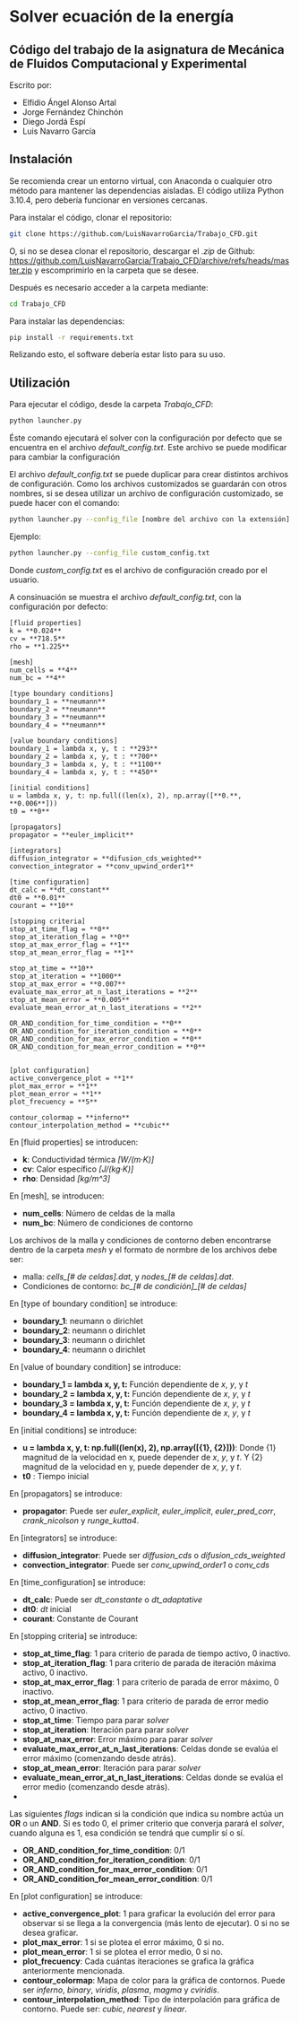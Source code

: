 # Solver ecuación de la energía
## Código del trabajo de la asignatura de Mecánica de Fluidos Computacional y Experimental

Escrito por:
- Elfidio Ángel Alonso Artal 
- Jorge Fernández Chinchón 
- Diego Jordá Espí
- Luis Navarro García

## Instalación
Se recomienda crear un entorno virtual, con Anaconda o cualquier otro método para mantener las dependencias aisladas.
El código utiliza Python 3.10.4, pero debería funcionar en versiones cercanas.

Para instalar el código, clonar el repositorio: 
```bash
git clone https://github.com/LuisNavarroGarcia/Trabajo_CFD.git
```
O, si no se desea clonar el repositorio, descargar el *.zip* de Github: https://github.com/LuisNavarroGarcia/Trabajo_CFD/archive/refs/heads/master.zip y escomprimirlo en la carpeta que se desee.

Después es necesario acceder a la carpeta mediante:
```bash
cd Trabajo_CFD
```

Para instalar las dependencias:
```bash
pip install -r requirements.txt
```

Relizando esto, el software debería estar listo para su uso.

## Utilización
Para ejecutar el código, desde la carpeta *Trabajo_CFD*:
```bash
python launcher.py
```

Éste comando ejecutará el solver con la configuración por defecto que se encuentra en el archivo *default_config.txt*. Este archivo se puede modificar para cambiar la configuración

El archivo *default_config.txt* se puede duplicar para crear distintos archivos de configuración. Como los archivos customizados se guardarán con otros nombres, si se desea utilizar un archivo de configuración customizado, se puede hacer con el comando:
```bash
python launcher.py --config_file [nombre del archivo con la extensión]
```

Ejemplo:
```bash
python launcher.py --config_file custom_config.txt
```

Donde *custom_config.txt* es el archivo de configuración creado por el usuario.

A consinuación se muestra el archivo *default_config.txt*, con la configuración por defecto:

    [fluid properties]
    k = **0.024**
    cv = **718.5**
    rho = **1.225**
    
    [mesh]
    num_cells = **4**
    num_bc = **4**
    
    [type boundary conditions]
    boundary_1 = **neumann**
    boundary_2 = **neumann**
    boundary_3 = **neumann**
    boundary_4 = **neumann**
    
    [value boundary conditions]
    boundary_1 = lambda x, y, t : **293**
    boundary_2 = lambda x, y, t : **700**
    boundary_3 = lambda x, y, t : **1100**
    boundary_4 = lambda x, y, t : **450**
    
    [initial conditions]
    u = lambda x, y, t: np.full((len(x), 2), np.array([**0.**, **0.006**]))
    t0 = **0**
    
    [propagators]
    propagator = **euler_implicit**
    
    [integrators]
    diffusion_integrator = **difusion_cds_weighted**
    convection_integrator = **conv_upwind_order1**
    
    [time configuration]
    dt_calc = **dt_constant**
    dt0 = **0.01**
    courant = **10**
    
    [stopping criteria]
    stop_at_time_flag = **0**
    stop_at_iteration_flag = **0**
    stop_at_max_error_flag = **1**
    stop_at_mean_error_flag = **1**
    
    stop_at_time = **10**
    stop_at_iteration = **1000**
    stop_at_max_error = **0.007**
    evaluate_max_error_at_n_last_iterations = **2**
    stop_at_mean_error = **0.005**
    evaluate_mean_error_at_n_last_iterations = **2**
    
    OR_AND_condition_for_time_condition = **0**
    OR_AND_condition_for_iteration_condition = **0**
    OR_AND_condition_for_max_error_condition = **0**
    OR_AND_condition_for_mean_error_condition = **0**
    
    
    [plot configuration]
    active_convergence_plot = **1**
    plot_max_error = **1**
    plot_mean_error = **1**
    plot_frecuency = **5**
    
    contour_colormap = **inferno**
    contour_interpolation_method = **cubic**

En [fluid properties] se introducen:
- **k**: Conductividad térmica *[W/(m·K)]*
- **cv**: Calor específico *[J/(kg·K)]*
- **rho**: Densidad *[kg/m^3]*

En [mesh], se introducen:
- **num_cells**: Número de celdas de la malla
- **num_bc**: Número de condiciones de contorno

Los archivos de la malla y condiciones de contorno deben encontrarse dentro de la carpeta *mesh* y el formato de normbre de los archivos debe ser:
- malla: *cells_[# de celdas].dat*, y *nodes_[# de celdas].dat*.
- Condiciones de contorno: *bc_[# de condición]_[# de celdas]*

En [type of boundary condition] se introduce:
- **boundary_1**: neumann o dirichlet
- **boundary_2**: neumann o dirichlet
- **boundary_3**: neumann o dirichlet
- **boundary_4**: neumann o dirichlet

En [value of boundary condition] se introduce:
- **boundary_1 = lambda x, y, t:** Función dependiente de *x*, *y*, y *t*
- **boundary_2 = lambda x, y, t:** Función dependiente de *x*, *y*, y *t*
- **boundary_3 = lambda x, y, t:** Función dependiente de *x*, *y*, y *t*
- **boundary_4 = lambda x, y, t:** Función dependiente de *x*, *y*, y *t*

En [initial conditions] se introduce:
- **u = lambda x, y, t: np.full((len(x), 2), np.array([{1}, {2}]))**: Donde {1} magnitud de la velocidad en x, puede depender de *x*, *y*, y *t*. Y {2} magnitud de la velocidad en y, puede depender de *x*, *y*, y *t*.
- **t0** : Tiempo inicial

En [propagators] se introduce:
- **propagator**: Puede ser *euler_explicit*, *euler_implicit*, *euler_pred_corr*, *crank_nicolson* y *runge_kutta4*.

En [integrators] se introduce:
- **diffusion_integrator**: Puede ser *diffusion_cds* o *difusion_cds_weighted*
- **convection_integrator**: Puede ser *conv_upwind_order1* o *conv_cds*

En [time_configuration] se introduce:
- **dt_calc**: Puede ser *dt_constante* o *dt_adaptative*
- **dt0**: *dt* inicial
- **courant**: Constante de Courant

En [stopping criteria] se introduce:
- **stop_at_time_flag**: 1 para criterio de parada de tiempo activo, 0 inactivo.
- **stop_at_iteration_flag**: 1 para criterio de parada de iteración máxima activo, 0 inactivo.
- **stop_at_max_error_flag**: 1 para criterio de parada de error máximo, 0 inactivo.
- **stop_at_mean_error_flag**: 1 para criterio de parada de error medio activo, 0 inactivo.
- **stop_at_time**: Tiempo para parar *solver*
- **stop_at_iteration**: Iteración para parar *solver*
- **stop_at_max_error**: Error máximo para parar *solver*
- **evaluate_max_error_at_n_last_iterations**: Celdas donde se evalúa el error máximo (comenzando desde atrás).
- **stop_at_mean_error**: Iteración para parar *solver*
- **evaluate_mean_error_at_n_last_iterations**: Celdas donde se evalúa el error medio (comenzando desde atrás).
- 
Las siguientes *flags* indican si la condición que indica su nombre actúa un **OR** o un **AND**. Si es todo 0, el primer criterio que converja parará el *solver*, cuando alguna es 1, esa condición se tendrá que cumplir sí o sí.

- **OR_AND_condition_for_time_condition**: 0/1
- **OR_AND_condition_for_iteration_condition**: 0/1
- **OR_AND_condition_for_max_error_condition**: 0/1
- **OR_AND_condition_for_mean_error_condition**: 0/1

En [plot configuration] se introduce:
- **active_convergence_plot**: 1 para graficar la evolución del error para observar si se llega a la convergencia (más lento de ejecutar). 0 si no se desea graficar.
- **plot_max_error**: 1 si se plotea el error máximo, 0 si no.
- **plot_mean_error**: 1 si se plotea el error medio, 0 si no.
- **plot_frecuency**: Cada cuántas iteraciones se grafica la gráfica anteriormente mencionada.
- **contour_colormap**: Mapa de color para la gráfica de contornos. Puede ser *inferno*, *binary*, *viridis*, *plasma*, *magma* y *cviridis*.
- **contour_interpolation_method**: Tipo de interpolación para gráfica de contorno. Puede ser: *cubic*, *nearest* y *linear*.